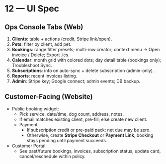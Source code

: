 # 12 — UI Spec

## Ops Console Tabs (Web)
1) **Clients**: table + actions (credit, Stripe link/open).
2) **Pets**: filter by client, add pet.
3) **Bookings**: range filter presets; multi-row creator; context menu → Open invoice / Delete; Export .ics.
4) **Calendar**: month grid with colored dots; day detail table (bookings only); Troubleshoot Sync.
5) **Subscriptions**: info on auto-sync + delete subscription (admin-only).
6) **Reports**: recent invoices listing.
7) **Admin**: Stripe key; Google connect; admin events; DB backup.

## Customer-Facing (Website)
- Public booking widget:
  - Pick service, date/time, dog count, address, notes.
  - If email matches existing client, pre-fill; else create new client.
  - Payment:
    - If subscription credit or pre-paid pack: net due may be zero.
    - Otherwise, create **Stripe Checkout** or **Payment Link**; booking stays pending until payment succeeds.
- Customer Portal:
  - See past/future bookings, invoices, subscription status, update card, cancel/reschedule within policy.
